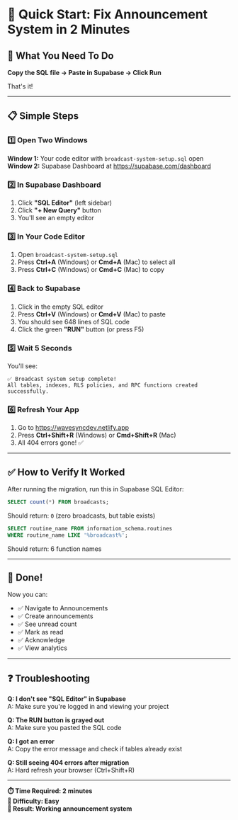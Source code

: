 # 🚀 Quick Start: Fix Announcement System in 2 Minutes

## 🎯 What You Need To Do

**Copy the SQL file → Paste in Supabase → Click Run**

That's it!

---

## 📋 Simple Steps

### 1️⃣ Open Two Windows

**Window 1:** Your code editor with `broadcast-system-setup.sql` open  
**Window 2:** Supabase Dashboard at https://supabase.com/dashboard

### 2️⃣ In Supabase Dashboard

1. Click **"SQL Editor"** (left sidebar)
2. Click **"+ New Query"** button
3. You'll see an empty editor

### 3️⃣ In Your Code Editor

1. Open `broadcast-system-setup.sql`
2. Press **Ctrl+A** (Windows) or **Cmd+A** (Mac) to select all
3. Press **Ctrl+C** (Windows) or **Cmd+C** (Mac) to copy

### 4️⃣ Back to Supabase

1. Click in the empty SQL editor
2. Press **Ctrl+V** (Windows) or **Cmd+V** (Mac) to paste
3. You should see 648 lines of SQL code
4. Click the green **"RUN"** button (or press F5)

### 5️⃣ Wait 5 Seconds

You'll see:
```
✅ Broadcast system setup complete!
All tables, indexes, RLS policies, and RPC functions created successfully.
```

### 6️⃣ Refresh Your App

1. Go to https://wavesyncdev.netlify.app
2. Press **Ctrl+Shift+R** (Windows) or **Cmd+Shift+R** (Mac)
3. All 404 errors gone! ✅

---

## ✅ How to Verify It Worked

After running the migration, run this in Supabase SQL Editor:

```sql
SELECT count(*) FROM broadcasts;
```

Should return: `0` (zero broadcasts, but table exists)

```sql
SELECT routine_name FROM information_schema.routines 
WHERE routine_name LIKE '%broadcast%';
```

Should return: 6 function names

---

## 🎉 Done!

Now you can:
- ✅ Navigate to Announcements
- ✅ Create announcements
- ✅ See unread count
- ✅ Mark as read
- ✅ Acknowledge
- ✅ View analytics

---

## ❓ Troubleshooting

**Q: I don't see "SQL Editor" in Supabase**  
A: Make sure you're logged in and viewing your project

**Q: The RUN button is grayed out**  
A: Make sure you pasted the SQL code

**Q: I got an error**  
A: Copy the error message and check if tables already exist

**Q: Still seeing 404 errors after migration**  
A: Hard refresh your browser (Ctrl+Shift+R)

---

**⏱️ Time Required: 2 minutes**  
**💪 Difficulty: Easy**  
**🎯 Result: Working announcement system**
